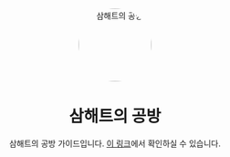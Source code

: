 <div align="center">
    <img src="https://avatars.githubusercontent.com/u/85431246?s=400&u=c6fd81fd31cd872fe05ab2e49021fe3b69cd29ea&v=4" alt="삼해트의 공방" height="128" style="border-radius: 50%">
    <h1>삼해트의 공방</h1>
</div>
<div align="center">
    삼해트의 공방 가이드입니다. <a href="https://guide.htlab.kr">이 링크</a>에서 확인하실 수 있습니다.
</div>